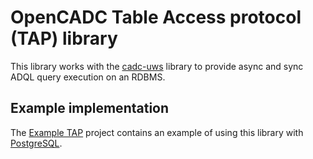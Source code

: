 
# OpenCADC Table Access protocol (TAP) library

This library works with the [cadc-uws](https://github.com/opencadc/uws/tree/master/cadc-uws) library to provide async 
and sync ADQL query execution on an RDBMS.


## Example implementation

The [Example TAP](https://github.com/opencadc/tap/tree/master/example-tap) project contains an example of using this 
library with [PostgreSQL](http://www.postgresql.org).
